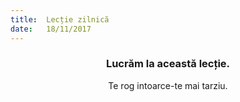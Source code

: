 ```yaml
---
title:  Lecție zilnică
date:   18/11/2017
---
```


### <center>Lucrăm la această lecție.</center>
<center>Te rog intoarce-te mai tarziu.</center>